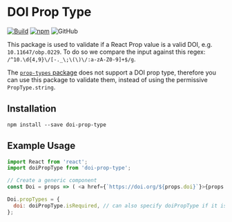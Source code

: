 # DOI Prop Type

[![Build](https://github.com/OpenBookPublishers/doi-prop-type/actions/workflows/build_test_and_check.yml/badge.svg)](https://github.com/OpenBookPublishers/doi-prop-type/actions/workflows/build_test_and_check.yml)
[![npm](https://img.shields.io/npm/v/doi-prop-type.svg)](https://www.npmjs.com/package/doi-prop-type)
![GitHub](https://img.shields.io/github/license/OpenBookPublishers/doi-prop-type)

This package is used to validate if a React Prop value is a valid DOI, e.g. `10.11647/obp.0229`. To do so we compare the input against this regex: `/^10.\d{4,9}\/[-._\;\(\)\/:a-zA-Z0-9]+$/g`.

The [`prop-types` package](https://www.npmjs.com/package/prop-types) does not support a DOI prop type, therefore you can use this package to validate them, instead of using the permissive `PropType.string`.

## Installation
`npm install --save doi-prop-type`

## Example Usage
```javascript
import React from 'react';
import doiPropType from 'doi-prop-type';

// Create a generic component
const Doi = props => ( <a href={`https://doi.org/${props.doi}`}>{props.doi}</a> );

Doi.propTypes = {
  doi: doiPropType.isRequired, // can also specify doiPropType if it is not required
};
```
